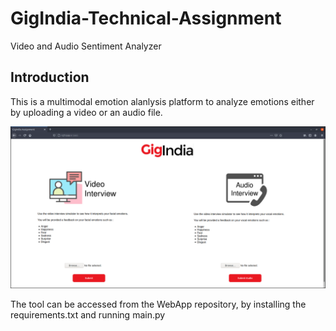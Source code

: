 # GigIndia-Technical-Assignment
Video and Audio Sentiment Analyzer

## Introduction

This is a multimodal emotion alanlysis platform to analyze emotions either by uploading a video or an audio file.

![alt text](https://github.com/tsm9999/GigIndia-Technical-Assignment/blob/main/Screenshots/index.png)


The tool can be accessed from the WebApp repository, by installing the requirements.txt and running main.py
